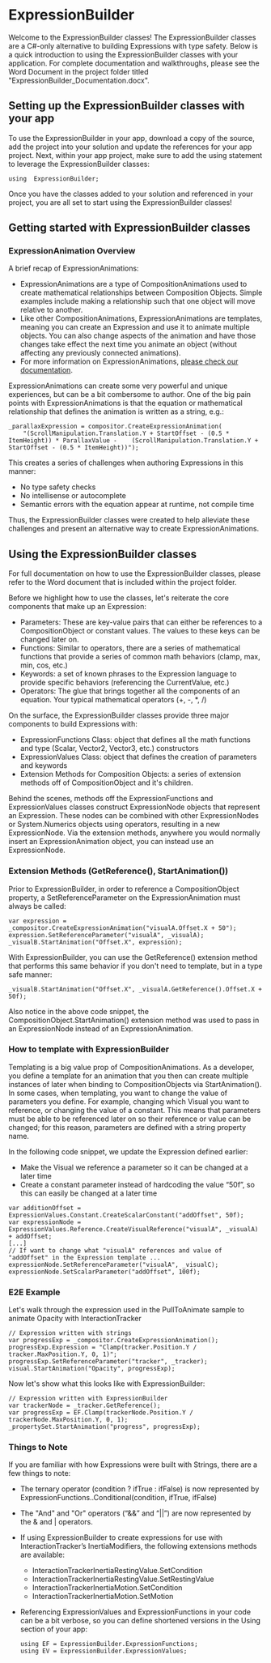 # ExpressionBuilder 
Welcome to the ExpressionBuilder classes! The ExpressionBuilder classes are a C#-only alternative to building Expressions with type safety. Below is a quick introduction to using the ExpressionBuilder classes with your application. For complete documentation and walkthroughs, please see the Word Document in the project folder titled "ExpressionBuilder_Documentation.docx".

## Setting up the ExpressionBuilder classes with your app
To use the ExpressionBuilder in your app, download a copy of the source, add the project into your solution and update the references for your app project. Next, within your app project, make sure to add the using statement to leverage the ExpressionBuilder classes:

```
using  ExpressionBuilder;
``` 

Once you have the classes added to your solution and referenced in your project, you are all set to start using the ExpressionBuilder classes!

## Getting started with ExpressionBuilder classes
### ExpressionAnimation Overview
A brief recap of ExpressionAnimations:
- ExpressionAnimations are a type of CompositionAnimations used to create mathematical relationships between Composition Objects. Simple examples include making a relationship such that one object will move relative to another. 
- Like other CompositionAnimations, ExpressionAnimations are templates, meaning you can create an Expression and use it to animate multiple objects. You can also change aspects of the animation and have those changes take effect the next time you animate an object (without affecting any previously connected animations). 
- For more information on ExpressionAnimations, [please check our documentation](https://docs.microsoft.com/en-us/uwp/api/Windows.UI.Composition.ExpressionAnimation).

ExpressionAnimations can create some very powerful and unique experiences, but can be a bit combersome to author. One of the big pain points with ExpressionAnimations is that the equation or mathematical relationship that defines the animation is written as a string, e.g.:

```
_parallaxExpression = compositor.CreateExpressionAnimation(
	"(ScrollManipulation.Translation.Y + StartOffset - (0.5 * ItemHeight)) * ParallaxValue - 	(ScrollManipulation.Translation.Y + StartOffset - (0.5 * ItemHeight))");
``` 
This creates a series of challenges when authoring Expressions in this manner:
- No type safety checks
- No intellisense or autocomplete
- Semantic errors with the equation appear at runtime, not compile time

Thus, the ExpressionBuilder classes were created to help alleviate these challenges and present an alternative way to create ExpressionAnimations.

## Using the ExpressionBuilder classes
For full documentation on how to use the ExpressionBuilder classes, please refer to the Word document that is included within the project folder.

Before we highlight how to use the classes, let's reiterate the core components that make up an Expression:
- Parameters: These are key-value pairs that can either be references to a CompositionObject or constant values. The values to these keys can be changed later on.
- Functions: Similar to operators, there are a series of mathematical functions that provide a series of common math behaviors (clamp, max, min, cos, etc.)
- Keywords: a set of known phrases to the Expression language to provide specific behaviors (referencing the CurrentValue, etc.)
- Operators: The glue that brings together all the components of an equation. Your typical mathematical operators (+, -, *, /) 

On the surface, the ExpressionBuilder classes provide three major components to build Expressions with:
- ExpressionFunctions Class: object that defines all the math functions and type (Scalar, Vector2, Vector3, etc.) constructors
- ExpressionValues Class: object that defines the creation of parameters and keywords
- Extension Methods for Composition Objects: a series of extension methods off of CompositionObject and it's children.

Behind the scenes, methods off the ExpressionFunctions and ExpressionValues classes construct ExpressionNode objects that represent an Expression. These nodes can be combined with other ExpressionNodes or System.Numerics objects using operators, resulting in a new ExpressionNode. Via the extension methods, anywhere you would normally insert an ExpressionAnimation object, you can instead use an ExpressionNode.

### Extension Methods (GetReference(), StartAnimation())
Prior to ExpressionBuilder, in order to reference a CompositionObject property, a SetReferenceParameter on the ExpressionAnimation must always be called:
```
var expression = _compositor.CreateExpressionAnimation("visualA.Offset.X + 50");
expression.SetReferenceParameter("visualA", _visualA);
_visualB.StartAnimation("Offset.X", expression);
```
With ExpressionBuilder, you can use the GetReference() extension method that performs this same behavior if you don't need to template, but in a type safe manner:
```
_visualB.StartAnimation("Offset.X", _visualA.GetReference().Offset.X + 50f);
```
Also notice in the above code snippet, the CompositionObject.StartAnimation() extension method  was used to pass in an ExpressionNode instead of an ExpressionAnimation.

### How to template with ExpressionBuilder
Templating is a big value prop of CompositionAnimations. As a developer, you define a template for an animation that you then can create multiple instances of later when binding to CompositionObjects via StartAnimation(). In some cases, when templating, you want to change the value of parameters you define. For example, changing which Visual you want to reference, or changing the value of a constant. This means that parameters must be able to be referenced later on so their reference or value can be changed; for this reason, parameters are defined with a string property name.

In the following code snippet, we update the Expression defined earlier:
- Make the Visual we reference a parameter so it can be changed at a later time
- Create a constant parameter instead of hardcoding the value “50f”, so this can easily be changed at a later time

```
var additionOffset = ExpressionValues.Constant.CreateScalarConstant("addOffset", 50f);
var expressionNode = ExpressionValues.Reference.CreateVisualReference("visualA", _visualA) + addOffset;
[...]
// If want to change what "visualA" references and value of "addOffset" in the Expression template ...
expressionNode.SetReferenceParameter("visualA", _visualC);
expressionNode.SetScalarParameter("addOffset", 100f);
```  
### E2E Example
Let's walk through the expression used in the PullToAnimate sample to animate Opacity with InteractionTracker
```
// Expression written with strings
var progressExp = _compositor.CreateExpressionAnimation();
progressExp.Expression = "Clamp(tracker.Position.Y / tracker.MaxPosition.Y, 0, 1)";
progressExp.SetReferenceParameter("tracker", _tracker);
visual.StartAnimation("Opacity", progressExp);
```
Now let's show what this looks like with ExpressionBuilder:

```
// Expression written with ExpressionBuilder
var trackerNode = _tracker.GetReference();
var progressExp = EF.Clamp(trackerNode.Position.Y / trackerNode.MaxPosition.Y, 0, 1);
_propertySet.StartAnimation("progress", progressExp);
```

### Things to Note
If you are familiar with how Expressions were built with Strings, there are a few things to note:
- The ternary operator (condition ? ifTrue : ifFalse) is now represented by ExpressionFunctions..Conditional(condition, ifTrue, ifFalse)
- The "And" and "Or" operators (“&&” and “||”) are now represented by the & and | operators.
- If using ExpressionBuilder to create expressions for use with InteractionTracker’s InertiaModifiers, the following extensions methods are available:
	
    - InteractionTrackerInertiaRestingValue.SetCondition
	- InteractionTrackerInertiaRestingValue.SetRestingValue
	- InteractionTrackerInertiaMotion.SetCondition
	- InteractionTrackerInertiaMotion.SetMotion
- Referencing ExpressionValues and ExpressionFunctions in your code can be a bit verbose, so you can define shortened versions in the Using section of your app:

	```
	using EF = ExpressionBuilder.ExpressionFunctions;
	using EV = ExpressionBuilder.ExpressionValues;
	```
